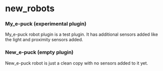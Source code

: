 # new_robots

### My_e-puck (experimental plugin)
My_e-puck robot plugin is a test plugin. It has additional sensors added like the light and proximity sensors added. 

### New_e-puck (empty plugin)
New_e-puck robot is just a clean copy with no sensors added to it yet.
